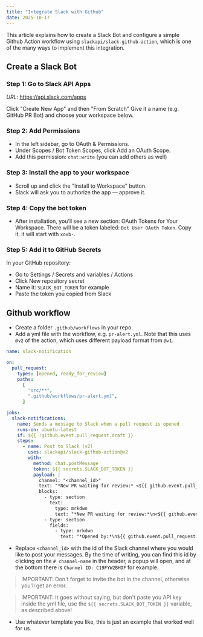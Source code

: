 ```yaml
---
title: "Integrate Slack with Github"
date: 2025-10-17
---
```


This article explains how to create a Slack Bot and configure a simple Github Action workflow using `slackapi/slack-github-action`, which is one of the many ways to implement this integration.

## Create a Slack Bot

### Step 1: Go to Slack API Apps

*URL*: https://api.slack.com/apps

Click "Create New App" and then "From Scratch"
Give it a name (e.g. GitHub PR Bot) and choose your workspace below.


### Step 2: Add Permissions

- In the left sidebar, go to OAuth & Permissions.
- Under Scopes / Bot Token Scopes, click Add an OAuth Scope.
- Add this permission: `chat:write` (you can add others as well)


### Step 3: Install the app to your workspace

- Scroll up and click the "Install to Workspace" button.
- Slack will ask you to authorize the app — approve it.

### Step 4: Copy the bot token

- After installation, you’ll see a new section: OAuth Tokens for Your Workspace. There will be a token labeled: `Bot User OAuth Token`. Copy it, it will start with `xoxb-`.

### Step 5: Add it to GitHub Secrets

In your GitHub repository:

- Go to Settings / Secrets and variables / Actions
- Click New repository secret
- Name it: `SLACK_BOT_TOKEN` for example
- Paste the token you copied from Slack

## Github workflow

- Create a folder `.github/workflows` in your repo.
- Add a yml file with the workflow, e.g. `pr-alert.yml`. Note that this uses `@v2` of the action, which uses different payload format from `@v1`.

```yml
name: slack-notification

on:
  pull_request:
    types: [opened, ready_for_review]
    paths:
      [
        "src/**",
        ".github/workflows/pr-alert.yml",
      ]

jobs:
  slack-notifications:
    name: Sends a message to Slack when a pull request is opened
    runs-on: ubuntu-latest
    if: ${{ !github.event.pull_request.draft }}
    steps:
      - name: Post to Slack (v2)
        uses: slackapi/slack-github-action@v2
        with:
          method: chat.postMessage
          token: ${{ secrets.SLACK_BOT_TOKEN }}
          payload: |
            channel: "<channel_id>"
            text: "*New PR waiting for review:* <${{ github.event.pull_request.html_url }}|${{ github.event.pull_request.title }}>"
            blocks:
              - type: section
                text:
                  type: mrkdwn
                  text: "*New PR waiting for review:*\n<${{ github.event.pull_request.html_url }}|${{ github.event.pull_request.title }}>"
              - type: section
                fields:
                  - type: mrkdwn
                    text: "*Opened by:*\n${{ github.event.pull_request.user.login }}"

```

- Replace `<channel_id>` with the id of the Slack channel where you would like to post your messages. By the time of writing, you can find this id by clicking on the `# channel-name` in the header, a popup will open, and at the bottom there is `Channel ID: C19FYW2BHDF` for example.

> IMPORTANT: Don't forget to invite the bot in the channel, otherwise you'll get an error.

> IMPORTANT: It goes without saying, but don't paste you API key inside the yml file, use the `${{ secrets.SLACK_BOT_TOKEN }}` variable, as described above!

- Use whatever template you like, this is just an example that worked well for us.